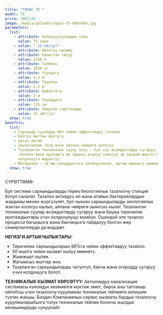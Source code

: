 ```yaml
---
title: "ТОПАС 75 "
model: 75
price: 1907235
image: /media/uploads/topas-75-600x464.jpg
parameters:
  list:
    - attribute: Колдонуучулардын саны
      value: 75 киши
    - value: " 12 м3/сут"
      attribute: Иштетүү көлөмү
    - attribute: Капыстан төгүү
      value: 2250 л
    - attribute: Салмагы
      value: 1620 кг
    - attribute: Узундугу
      value: 4,2 м
    - attribute: Туурасы
      value: 2,2 м
    - attribute: Бийиктиги
      value: 3 м
    - attribute: Тереңдиги
      value: 125 см
    - attribute: Энергия сарпталышы
      value: 15 кВт/сут
  show: true
benefits:
  list:
    - Саркынды сууларды 98% чейин эффективдүү тазалоо
    - Күчтүү жыттын жоктугу
    - үнсүз иштөө
    - Экологиялык таза жана айлана-чөйрөгө коопсуз
    - Тазаланган техникалык сууну алуу – бул суу өсүмдүктөрдү сугаруу, унаа жууп
      тазалоо жана дренажга же арыкка агызуу сыяктуу ар кандай максаттар үчүн
      колдонууга жарактуу
    - Материалы – 14 мм калыңдыктагы полипропилен, иштөө мөөнөтү кеминде 50 жыл
  show: true
---
```

СҮРӨТТӨМӨ:




Бул система саркындыларды терең биологиялык тазалоочу станция болуп саналат. Тазалоо активдүү ил жана атайын бактериялардын жардамы менен жүргүзүлөт, бул чыккан саркындыларды экологиялык жактан коопсуз кылып, айлана-чөйрөгө зыянсыз кылат.
Тазаланган техникалык суулар өсүмдүктөрдү сугаруу жана башка тиричилик муктаждыктары үчүн колдонулушу мүмкүн. Ошондой эле тазалоо процесси багыңызга жана бакчаңызга пайдалуу болгон жер семирткичтерди да өндүрөт.

**НЕГИЗГИ АРТЫКЧЫЛЫКТАРЫ:**

* Тиричилик саркындыларын 98%га чейин эффективдүү тазалоо.
* 50 жылга чейин кызмат кылуу мөөнөтү.
* Жымжырт иштөө.
* Жагымсыз жыттар жок.
* Тазаланган саркындыларды чогултуп, бакча жана огородду сугаруу үчүн колдонууга болот.

**ТЕХНИКАЛЫК КЫЗМАТ КӨРСӨТҮҮ:**
Автономдуу канализация системасы күнүмдүк көзөмөлгө муктаж эмес, бирок аны таптакыр ойлобош үчүн тазалоочу курулманы техникалык тейлөөгө келишим түзгөн жакшы. Биздин Компаниянын сервис кызматы бардык тазалоочу курулмаларыбызга толук техникалык тейлөө боюнча жылдык келишимдерди сунуштайт.
